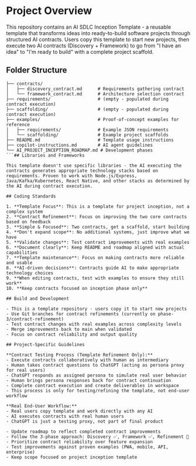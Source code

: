 # Project Overview

This repository contains an AI SDLC Inception Template - a reusable template that transforms ideas into ready-to-build software projects through structured AI contracts. Users copy this template to start new projects, then execute two AI contracts (Discovery + Framework) to go from "I have an idea" to "I'm ready to build" with a complete project scaffold.

## Folder Structure

````
├── contracts/
│   ├── discovery_contract.md      # Requirements gathering contract
│   └── framework_contract.md      # Architecture selection contract
├── requirements/                  # (empty - populated during contract execution)
├── scaffolding/                   # (empty - populated during contract execution)
├── examples/                      # Proof-of-concept examples for reference
│   ├── requirements/              # Example JSON requirements
│   └── scaffolding/               # Example project scaffolds
├── README.md                      # Template usage instructions
├── copilot-instructions.md        # AI agent guidelines
└── AI_PROJECT_INCEPTION_ROADMAP.md # Development phases
```## Libraries and Frameworks

This template doesn't use specific libraries - the AI executing the contracts generates appropriate technology stacks based on requirements. Proven to work with Node.js/Express, Java/Kafka/Kubernetes, React Native, and other stacks as determined by the AI during contract execution.

## Coding Standards

1. **Template Focus**: This is a template for project inception, not a complex system
2. **Contract Refinement**: Focus on improving the two core contracts based on feedback
3. **Simple & Focused**: Two contracts, get a scaffold, start building
4. **Don't expand scope**: No additional systems, just improve what we have
5. **Validate changes**: Test contract improvements with real examples
6. **Document clearly**: Keep README and roadmap aligned with actual capabilities
7. **Template maintenance**: Focus on making contracts more reliable and usable
8. **AI-driven decisions**: Contracts guide AI to make appropriate technology choices
9. **When editing contracts, test with examples to ensure they still work**
10. **Keep contracts focused on inception phase only**

## Build and Development

- This is a template repository - users copy it to start new projects
- Use Git branches for contract refinements (currently on phase-3/contract-refinement)
- Test contract changes with real examples across complexity levels
- Merge improvements back to main when validated
- Focus on contract reliability and output quality

## Project-Specific Guidelines

**Contract Testing Process (Template Refinement Only):**
- Execute contracts collaboratively with human as intermediary
- Human takes contract questions to ChatGPT (acting as persona proxy for real users)
- ChatGPT responds as assigned persona to simulate real user behavior
- Human brings persona responses back for contract continuation
- Complete contract execution and create deliverables in workspace
- This process is only for testing/refining the template, not end-user workflow

**Real End-User Workflow:**
- Real users copy template and work directly with any AI
- AI executes contracts with real human users
- ChatGPT is just a testing proxy, not part of final product

- Update roadmap to reflect completed contract improvements
- Follow the 3-phase approach: Discovery ✅, Framework ✅, Refinement 🚧
- Prioritize contract reliability over feature expansion
- Test improvements against proven examples (PWA, mobile, API, enterprise)
- Keep scope focused on project inception template
````

